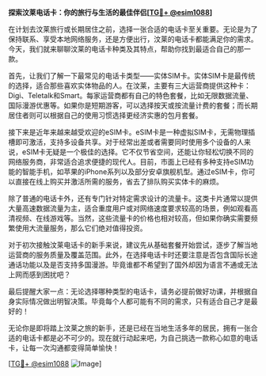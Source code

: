 **探索汶莱电话卡：你的旅行与生活的最佳伴侣[[TG💪+ @esim1088](https://t.me/s/esim1088)]**

在计划去汶莱旅行或长期居住之前，选择一张合适的电话卡至关重要。无论是为了保持联系、享受本地网络服务，还是方便出行，汶莱的电话卡都能满足你的需求。今天，我们就来聊聊汶莱的电话卡种类及其特点，帮助你找到最适合自己的那一款。

首先，让我们了解一下最常见的电话卡类型——实体SIM卡。实体SIM卡是最传统的选择，适合那些喜欢实体物品的人。在汶莱，主要有三大运营商提供这种卡：Digi、Teletalk和Smart。每家运营商都有自己的特色套餐，比如无限数据流量、国际漫游优惠等。如果你是短期游客，可以选择按天或按流量计费的套餐；而长期居住者则可以根据自己的使用习惯选择更经济实惠的包月套餐。

接下来是近年来越来越受欢迎的eSIM卡。eSIM卡是一种虚拟SIM卡，无需物理插槽即可激活，支持多设备共享。对于经常出差或者需要同时使用多个设备的人来说，eSIM卡无疑是一个极佳的选择。它不仅节省空间，还能让你轻松切换不同的网络服务商，非常适合追求便捷的现代人。目前，市面上已经有多种支持eSIM功能的智能手机，如苹果的iPhone系列以及部分安卓旗舰机型。通过eSIM卡，你可以直接在线上购买并激活所需的服务，省去了排队购买实体卡的麻烦。

除了普通的电话卡外，还有专门针对特定需求设计的流量卡。这类卡片通常以提供大量高速数据流量为主，适合重度用户或对网络速度要求较高的场景，例如观看高清视频、在线游戏等。当然，这些流量卡的价格也相对较高，但如果你确实需要频繁使用大流量服务，那么它们绝对值得投资。

对于初次接触汶莱电话卡的新手来说，建议先从基础套餐开始尝试，逐步了解当地运营商的服务质量及覆盖范围。此外，在选择电话卡时还要注意是否包含国际长途通话功能以及是否支持多国漫游。毕竟谁都不希望到了国外却因为语言不通或无法上网而感到困扰吧？

最后提醒大家一点：无论选择哪种类型的电话卡，请务必提前做好功课，并根据自身实际情况做出明智决策。毕竟每个人都可能有不同的需求，只有适合自己才是最好的！

无论你是即将踏上汶莱之旅的新手，还是已经在当地生活多年的居民，拥有一张合适的电话卡都是必不可少的。现在就行动起来吧，为自己挑选一款称心如意的电话卡，让每一次沟通都变得简单愉快！

[[TG💪+ @esim1088](https://t.me/s/esim1088) ![Image](https://i.postimg.cc/4NQfJmqS/Snipaste-2025-05-13-00-14-12.png)]